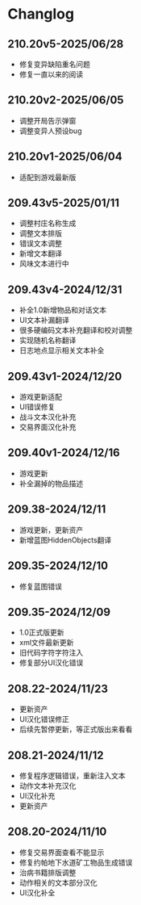# Changlog

## 210.20v5-2025/06/28

- 修复变异缺陷重名问题
- 修复一直以来的阅读

## 210.20v2-2025/06/05

- 调整开局告示弹窗
- 调整变异人预设bug

## 210.20v1-2025/06/04

- 适配到游戏最新版

## 209.43v5-2025/01/11

- 调整村庄名称生成
- 调整文本排版
- 错误文本调整
- 新增文本翻译
- 风味文本进行中

## 209.43v4-2024/12/31

- 补全1.0新增物品和对话文本
- UI文本补漏翻译
- 很多硬编码文本补充翻译和校对调整
- 实现随机名称翻译
- 日志地点显示相关文本补全

## 209.43v1-2024/12/20

- 游戏更新适配
- UI错误修复
- 战斗文本汉化补充
- 交易界面汉化补充

## 209.40v1-2024/12/16

- 游戏更新
- 补全漏掉的物品描述

## 209.38-2024/12/11

- 游戏更新，更新资产
- 新增蓝图HiddenObjects翻译

## 209.35-2024/12/10

- 修复蓝图错误

## 209.35-2024/12/09

- 1.0正式版更新
- xml文件最新更新
- 旧代码字符字符注入
- 修复部分UI汉化错误

## 208.22-2024/11/23

- 更新资产
- UI汉化错误修正
- 后续先暂停更新，等正式版出来看看

## 208.21-2024/11/12

- 修复程序逻辑错误，重新注入文本
- 动作文本补充汉化
- UI汉化补充
- 更新资产

## 208.20-2024/11/10

- 修复交易界面查看不能显示
- 修复约帕地下水道矿工物品生成错误
- 治病书籍排版调整
- 动作相关的文本部分汉化
- UI汉化补全

